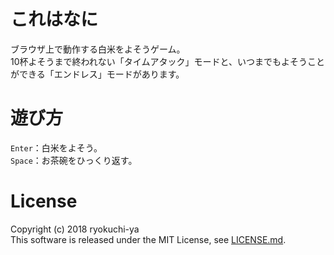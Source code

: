 # これはなに
ブラウザ上で動作する白米をよそうゲーム。  
10杯よそうまで終われない「タイムアタック」モードと、いつまでもよそうことができる「エンドレス」モードがあります。

# 遊び方
`Enter`：白米をよそう。  
`Space`：お茶碗をひっくり返す。

# License
Copyright (c) 2018 ryokuchi-ya  
This software is released under the MIT License, see [LICENSE.md](https://github.com/ryokuchi-ya/gohan/blob/master/LICENSE.md).
